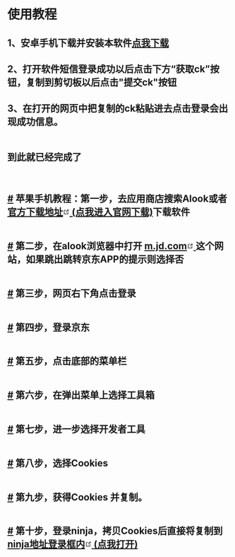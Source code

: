 <h1>使用教程</h1>
    <h2>
      1、安卓手机下载并安装本软件<a
        href="https://ghproxy.futils.com/https://github.com/henanxiaoli/jd_login/blob/main/%E4%BA%AC%E4%B8%9Cck2.0.apk"
      >点我下载</a>
    </h2>
    <h2>2、打开软件短信登录成功以后点击下方“获取ck”按钮，复制到剪切板以后点击"提交ck"按钮</h2>
    <h2>3、在打开的网页中把复制的ck粘贴进去点击登录会出现成功信息。<br><br><br> 到此就已经完成了</h2> <br> <h2 id="苹果手机教程：<br>第一步-去应用商店搜索alook或者-官方下载地址下载软件"><a href="#苹果手机教程：苹果手机教程：第一步-去应用商店搜索alook或者-官方下载地址下载软件" class="header-anchor">#</a> 苹果手机教程：第一步，去应用商店搜索<strong>Alook</strong>或者 <a href="https://www.alookweb.com/" target="_blank" rel="noopener noreferrer">官方下载地址<span><svg xmlns="http://www.w3.org/2000/svg" aria-hidden="true" focusable="false" x="0px" y="0px" viewBox="0 0 100 100" width="15" height="15" class="icon outbound"><path fill="currentColor" d="M18.8,85.1h56l0,0c2.2,0,4-1.8,4-4v-32h-8v28h-48v-48h28v-8h-32l0,0c-2.2,0-4,1.8-4,4v56C14.8,83.3,16.6,85.1,18.8,85.1z"></path> <polygon fill="currentColor" points="45.7,48.7 51.3,54.3 77.2,28.5 77.2,37.2 85.2,37.2 85.2,14.9 62.8,14.9 62.8,22.9 71.5,22.9"></polygon></svg> <span class="sr-only">(点我进入官网下载)</span></span></a>下载软件</h2> <p><img src="https://p.sda1.dev/3/b7d683fe16634cce0d980c79cffcd426/e452bfae1a10b68e89b96.jpg" alt="" style="cursor: zoom-in;"></p> <h2 id="第二步-在alook浏览器中打开-m-jd-com-这个网站-如果跳出跳转京东app的提示则选择否"><a href="#第二步-打开-m-jd-com-这个网站-如果跳出跳转京东app的提示则选择否" class="header-anchor">#</a> 第二步，在alook浏览器中打开 <a href="https://m.jd.com" target="_blank" rel="noopener noreferrer">m.jd.com<span><svg xmlns="http://www.w3.org/2000/svg" aria-hidden="true" focusable="false" x="0px" y="0px" viewBox="0 0 100 100" width="15" height="15" class="icon outbound"><path fill="currentColor" d="M18.8,85.1h56l0,0c2.2,0,4-1.8,4-4v-32h-8v28h-48v-48h28v-8h-32l0,0c-2.2,0-4,1.8-4,4v56C14.8,83.3,16.6,85.1,18.8,85.1z"></path> <polygon fill="currentColor" points="45.7,48.7 51.3,54.3 77.2,28.5 77.2,37.2 85.2,37.2 85.2,14.9 62.8,14.9 62.8,22.9 71.5,22.9"></polygon></svg> <span class="sr-only"></span></span></a> 这个网站，如果跳出跳转京东APP的提示则选择<strong>否</strong></h2> <p><img src="https://p.sda1.dev/3/fc8e3548585a1bf1d59c91bc159487a0/09aa44a5d63e086e435d6.jpg" alt="" style="cursor: zoom-in;"></p> <h2 id="第三步-网页右下角点击登录"><a href="#第三步-网页右下角点击登录" class="header-anchor">#</a> 第三步，网页右下角点击登录</h2> <p><img src="https://p.sda1.dev/3/34f378a15c0c69bb6a6a68078da303ee/60e3f735363e9eb5d0596.jpg" alt="" style="cursor: zoom-in;"></p> <h2 id="第四步-登录京东"><a href="#第四步-登录京东" class="header-anchor">#</a> 第四步，登录京东</h2> <p><img src="https://p.sda1.dev/3/38eb1f08858c9c7d4a9ca0b124611d09/dc12ab5259e239ac95953.jpg" alt="" style="cursor: zoom-in;"></p> <h2 id="第五步-点击底部的菜单栏"><a href="#第五步-点击底部的菜单栏" class="header-anchor">#</a> 第五步，点击底部的菜单栏</h2> <p><img src="https://p.sda1.dev/3/f71e898b8c046c17dc797f5f69a22f8e/218c6d0f1bf9e248511b4.jpg" alt="" style="cursor: zoom-in;"></p> <h2 id="第六步-在弹出菜单上选择工具箱"><a href="#第六步-在弹出菜单上选择工具箱" class="header-anchor">#</a> 第六步，在弹出菜单上选择工具箱</h2> <p><img src="https://p.sda1.dev/3/b847497f5dd73833ce9767324518b2e9/1ebc1042138ee3c0c9c91.jpg" alt="" style="cursor: zoom-in;"></p> <h2 id="第七步-进一步选择开发者工具"><a href="#第七步-进一步选择开发者工具" class="header-anchor">#</a> 第七步，进一步选择开发者工具</h2> <p><img src="https://p.sda1.dev/3/fb03713eb70942102779b084c2512f7d/6f7023b5f40195744ee61.jpg" alt="" style="cursor: zoom-in;"></p> <h2 id="第八步-选择cookies"><a href="#第八步-选择cookies" class="header-anchor">#</a> 第八步，选择Cookies</h2> <p><img src="https://p.sda1.dev/3/3d5dbab415479ad75f2cea39724351fc/2f69caca476384977395a.jpg" alt="" style="cursor: zoom-in;"></p> <h2 id="第九步-获得cookies-并复制。"><a href="#第九步-获得cookies-并复制。" class="header-anchor">#</a> 第九步，获得Cookies 并复制。</h2> <p><img src="https://p.sda1.dev/3/51c8b0fa5a20307b2830ab1951e5cf5a/2021-11-02_21-52-50.jpg" alt="" style="cursor: zoom-in;"></p> <h2 id="第十步-登录ninja-拷贝cookies后直接将复制到-ninja地址登录框内"><a href="#第十步-登录ninja-拷贝cookies后直接将复制到-ninja地址登录框内" class="header-anchor">#</a> 第十步，登录ninja，拷贝Cookies后直接将复制到 <a href="http://lhxdml.f3322.net:5701/#/login" target="_blank" rel="noopener noreferrer">ninja地址登录框内<span><svg xmlns="http://www.w3.org/2000/svg" aria-hidden="true" focusable="false" x="0px" y="0px" viewBox="0 0 100 100" width="15" height="15" class="icon outbound"><path fill="currentColor" d="M18.8,85.1h56l0,0c2.2,0,4-1.8,4-4v-32h-8v28h-48v-48h28v-8h-32l0,0c-2.2,0-4,1.8-4,4v56C14.8,83.3,16.6,85.1,18.8,85.1z"></path> <polygon fill="currentColor" points="45.7,48.7 51.3,54.3 77.2,28.5 77.2,37.2 85.2,37.2 85.2,14.9 62.8,14.9 62.8,22.9 71.5,22.9"></polygon></svg> <span class="sr-only">(点我打开)</span></span></a></h2> <p><img src="https://p.sda1.dev/3/3d504ead59d2d0c0026762638720e209/2021-11-02_22-46-04.jpg" alt="" style="cursor: zoom-in;"></p></div></div> <!----> <div class="page-edit"><div class="edit-link"><a href="https://github.com/zhjnerv/zhjworkonline/edit/master/docs/_posts/薅京东羊毛必备抓取Cookies教程.md" 
